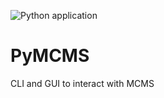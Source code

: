![Python application](https://github.com/peterzh/PyMCMS/workflows/Python%20application/badge.svg)

# PyMCMS
CLI and GUI to interact with MCMS
